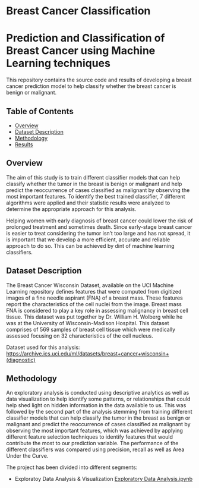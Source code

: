 # Breast Cancer Classification

# Prediction and Classification of Breast Cancer using Machine Learning techniques

This repository contains the source code and results of developing a breast cancer prediction model to help classify whether the breast cancer is benign or malignant.

## Table of Contents
- [Overview](#overview)
- [Dataset Description](#datasetdescription)
- [Methodology](#methodology)
- [Results](#results)

<a id='overview'></a>
## Overview

The aim of this study is to train different classifier models that can help classify whether the tumor in the breast is benign or malignant and help predict the reoccurrence of cases classified as malignant by observing the most important features. To identify the best trained classifier, 7 different algorithms were applied and their statistic results were analyzed to determine the appropriate approach for this analysis. 

Helping women with early diagnosis of breast cancer could lower the risk of prolonged treatment and sometimes death. Since early-stage breast cancer is easier to treat considering the tumor isn’t too large and has not spread, it is important that we develop a more efficient, accurate and reliable approach to do so. This can be achieved by dint of machine learning classifiers. 

<a id='datasetdescription'></a>
## Dataset Description

The Breast Cancer Wisconsin Dataset, available on the UCI Machine Learning repository defines features that were computed from digitized images of a fine needle aspirant (FNA) of a breast mass. These features report the characteristics of the cell nuclei from the image. Breast mass FNA is considered to play a key role in assessing malignancy in breast cell tissue. This dataset was put together by Dr. William H. Wolberg while he was at the University of Wisconsin-Madison Hospital. This dataset comprises of 569 samples of breast cell tissue which were medically assessed focusing on 32 characteristics of the cell nucleus.

Dataset used for this analysis: https://archive.ics.uci.edu/ml/datasets/breast+cancer+wisconsin+(diagnostic)

<a id='methodology'></a>
## Methodology

An exploratory analysis is conducted using descriptive analytics as well as data visualization to help identify some patterns, or relationships that could help shed light on hidden information in the data available to us. This was followed by the second part of the analysis stemming from training different classifier models that can help classify the tumor in the breast as benign or malignant and predict the reoccurrence of cases classified as malignant by observing the most important features, which was achieved by applying different feature selection techniques to identify features that would contribute the most to our prediction variable. The performance of the different classifiers was compared using precision, recall as well as Area Under the Curve. 

The project has been divided into different segments:
* Exploratoy Data Analysis & Visualization [Exploratory Data Analysis.ipynb](https://github.com/nehasunil21/Breast_Cancer_Classification/blob/main/Exploratory%20Data%20Analysis.ipynb)
